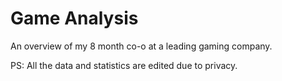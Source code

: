 # Game Analysis

An overview of my 8 month co-o at a leading gaming company.

PS: All the data and statistics are edited due to privacy. 
